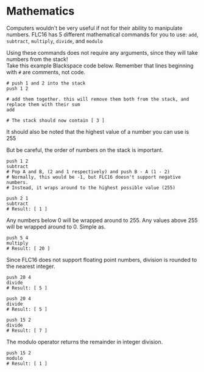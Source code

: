 # Mathematics
Computers wouldn't be very useful if not for their ability to manipulate numbers. FLC16 has 5 different mathematical commands for you to use: `add`, `subtract`, `multiply`, `divide`, and `modulo`

Using these commands does not require any arguments, since they will take numbers from the stack!  
Take this example Blackspace code below. Remember that lines beginning with `#` are comments, not code.
```bs
# push 1 and 2 into the stack
push 1 2

# add them together. this will remove them both from the stack, and replace them with their sum
add

# The stack should now contain [ 3 ]
```
It should also be noted that the highest value of a number you can use is 255

But be careful, the order of numbers on the stack is important. 
```bs
push 1 2
subtract
# Pop A and B, (2 and 1 respectively) and push B - A (1 - 2)
# Normally, this would be -1, but FLC16 doesn't support negative numbers.
# Instead, it wraps around to the highest possible value (255)

push 2 1
subtract
# Result: [ 1 ]
```
Any numbers below 0 will be wrapped around to 255. Any values above 255 will be wrapped around to 0. Simple as.

```bs
push 5 4
multiply
# Result: [ 20 ]
```

Since FLC16 does not support floating point numbers, division is rounded to the nearest integer. 
```bs
push 20 4
divide
# Result: [ 5 ]

push 20 4
divide
# Result: [ 5 ]

push 15 2
divide
# Result: [ 7 ]
```

The modulo operator returns the remainder in integer division.
```bs
push 15 2
modulo
# Result: [ 1 ]
```